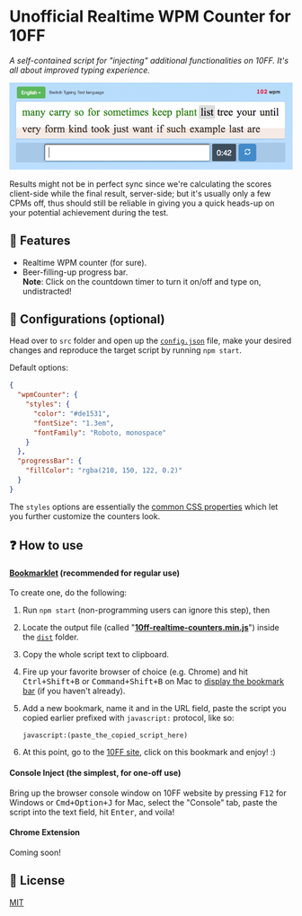 # Unofficial Realtime WPM Counter for 10FF
*A self-contained script for "injecting" additional functionalities on 10FF. It's all about improved typing experience.*

![Screenshot 1](/src/assets/images/scrshot_01.png "Showing WPM counter at top right corner.")

Results might not be in perfect sync since we're calculating the scores client-side while the final result, server-side; but it's usually only a few CPMs off, thus should still be reliable in giving you a quick heads-up on your potential achievement during the test.

## 💠 Features
- Realtime WPM counter (for sure).
- Beer-filling-up progress bar.  
    **Note**: Click on the countdown timer to turn it on/off and type on, undistracted!

## 🔧 Configurations (optional)
Head over to `src` folder and open up the [`config.json`](/src/config.json) file, make your desired changes and reproduce the target script by running `npm start`.

Default options:
```json
{
  "wpmCounter": {
    "styles": {
      "color": "#de1531",
      "fontSize": "1.3em",
      "fontFamily": "Roboto, monospace"
    }
  },
  "progressBar": {
    "fillColor": "rgba(210, 150, 122, 0.2)"
  }
}
```
The `styles` options are essentially the [common CSS properties][link-css-prop] which let you further customize the counters look.

## ❓ How to use
#### [Bookmarklet](https://en.wikipedia.org/wiki/Bookmarklet) (recommended for regular use)

To create one, do the following:
1. Run `npm start` (non-programming users can ignore this step), then
1. Locate the output file (called "[**10ff-realtime-counters.min.js**][script-file]") inside the [`dist`](/dist/) folder.
1. Copy the whole script text to clipboard.
1. Fire up your favorite browser of choice (e.g. Chrome) and hit <kbd>Ctrl+Shift+B</kbd> or <kbd>Command+Shift+B</kbd> on Mac to [display the bookmark bar][bookmark] (if you haven't already).
1. Add a new bookmark, name it and in the URL field, paste the script you copied earlier prefixed with `javascript:` protocol, like so:

    ```
    javascript:(paste_the_copied_script_here)
    ```

1. At this point, go to the [10FF site][10ff], click on this bookmark and enjoy! :)

#### Console Inject (the simplest, for one-off use)
Bring up the browser console window on 10FF website by pressing <kbd>F12</kbd> for Windows or <kbd>Cmd+Option+J</kbd> for Mac, select the "Console" tab, paste the script into the text field, hit <kbd>Enter</kbd>, and voila!

#### Chrome Extension
Coming soon!

## 📜 License
[MIT](/LICENSE)

[10ff]: https://10fastfingers.com/
[bookmark]: https://support.google.com/chrome/answer/188842?co=GENIE.Platform%3DDesktop&hl=en
[script-file]: /dist/10ff-realtime-counters.min.js
[link-css-prop]: https://developer.mozilla.org/en-US/docs/Web/CSS/CSS_Properties_Reference
